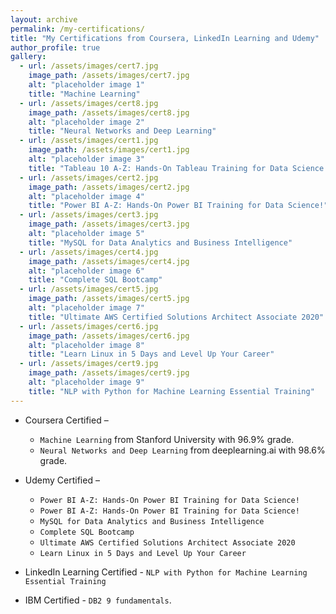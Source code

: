 ```yaml
---
layout: archive
permalink: /my-certifications/
title: "My Certifications from Coursera, LinkedIn Learning and Udemy"
author_profile: true
gallery:
  - url: /assets/images/cert7.jpg
    image_path: /assets/images/cert7.jpg
    alt: "placeholder image 1"
    title: "Machine Learning"
  - url: /assets/images/cert8.jpg
    image_path: /assets/images/cert8.jpg
    alt: "placeholder image 2"
    title: "Neural Networks and Deep Learning"
  - url: /assets/images/cert1.jpg
    image_path: /assets/images/cert1.jpg
    alt: "placeholder image 3"
    title: "Tableau 10 A-Z: Hands-On Tableau Training for Data Science!"
  - url: /assets/images/cert2.jpg
    image_path: /assets/images/cert2.jpg
    alt: "placeholder image 4"
    title: "Power BI A-Z: Hands-On Power BI Training for Data Science!"
  - url: /assets/images/cert3.jpg
    image_path: /assets/images/cert3.jpg
    alt: "placeholder image 5"
    title: "MySQL for Data Analytics and Business Intelligence"
  - url: /assets/images/cert4.jpg
    image_path: /assets/images/cert4.jpg
    alt: "placeholder image 6"
    title: "Complete SQL Bootcamp"
  - url: /assets/images/cert5.jpg
    image_path: /assets/images/cert5.jpg
    alt: "placeholder image 7"
    title: "Ultimate AWS Certified Solutions Architect Associate 2020"
  - url: /assets/images/cert6.jpg
    image_path: /assets/images/cert6.jpg
    alt: "placeholder image 8"
    title: "Learn Linux in 5 Days and Level Up Your Career"
  - url: /assets/images/cert9.jpg
    image_path: /assets/images/cert9.jpg
    alt: "placeholder image 9"
    title: "NLP with Python for Machine Learning Essential Training"
---
```

* Coursera Certified –

  * `Machine Learning` from Stanford University with 96.9% grade.
  * `Neural Networks and Deep Learning` from deeplearning.ai with 98.6% grade.  

* Udemy Certified –

  * `Power BI A-Z: Hands-On Power BI Training for Data Science!`
  *	`Power BI A-Z: Hands-On Power BI Training for Data Science!`
  * `MySQL for Data Analytics and Business Intelligence`
  *	`Complete SQL Bootcamp`
  * `Ultimate AWS Certified Solutions Architect Associate 2020`
  *	`Learn Linux in 5 Days and Level Up Your Career`

* LinkedIn Learning Certified - `NLP with Python for Machine Learning Essential Training`

* IBM Certified - `DB2 9 fundamentals`.  
